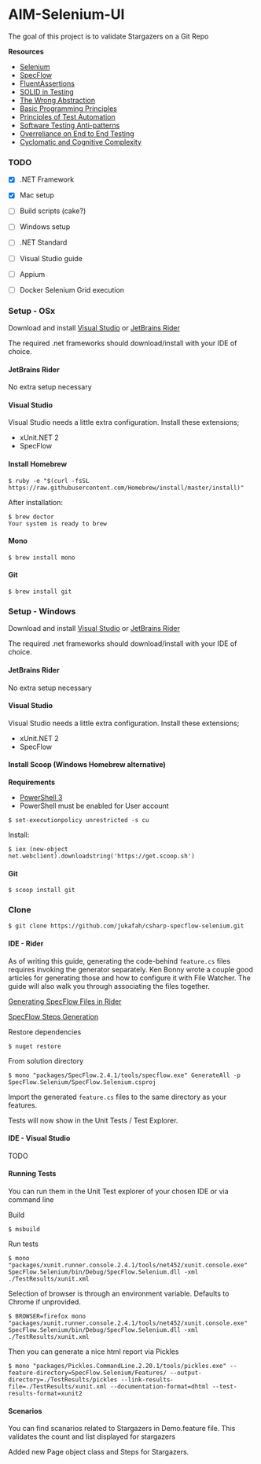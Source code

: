 # AIM-Selenium-UI

The goal of this project is to validate Stargazers on a Git Repo

**Resources**
- [Selenium](http://www.seleniumhq.org/)
- [SpecFlow](http://specflow.org/)
- [FluentAssertions](https://fluentassertions.com/)
- [SOLID in Testing](http://www.absofttrainings.com/use-solid-principles-to-become-better-automation-tester/)
- [The Wrong Abstraction](https://www.sandimetz.com/blog/2016/1/20/the-wrong-abstraction)
- [Basic Programming Principles](https://www.makeuseof.com/tag/basic-programming-principles/)
- [Principles of Test Automation](http://xunitpatterns.com/Principles%20of%20Test%20Automation.html)
- [Software Testing Anti-patterns](http://blog.codepipes.com/testing/software-testing-antipatterns.html)
- [Overreliance on End to End Testing](https://testing.googleblog.com/2015/04/just-say-no-to-more-end-to-end-tests.html)
- [Cyclomatic and Cognitive Complexity](https://blog.sonarsource.com/cognitive-complexity-because-testability-understandability)



### TODO
- [x] .NET Framework
- [x] Mac setup
- [ ] Build scripts (cake?)
- [ ] Windows setup
- [ ] .NET Standard
- [ ] Visual Studio guide
- [ ] Appium
- [ ] Docker Selenium Grid execution



### Setup - OSx

Download and install [Visual Studio](https://visualstudio.microsoft.com/) or [JetBrains Rider](https://www.jetbrains.com/rider/)

The required .net frameworks should download/install with your IDE of choice.

#### JetBrains Rider

No extra setup necessary

#### Visual Studio

Visual Studio needs a little extra configuration. Install these extensions;
- xUnit.NET 2
- SpecFlow

#### Install Homebrew
```
$ ruby -e "$(curl -fsSL https://raw.githubusercontent.com/Homebrew/install/master/install)"
```

After installation:
```
$ brew doctor
Your system is ready to brew
```

#### Mono
```
$ brew install mono
```

#### Git
```
$ brew install git
```

### Setup - Windows

Download and install [Visual Studio](https://visualstudio.microsoft.com/) or [JetBrains Rider](https://www.jetbrains.com/rider/)

The required .net frameworks should download/install with your IDE of choice.

#### JetBrains Rider

No extra setup necessary

#### Visual Studio

Visual Studio needs a little extra configuration. Install these extensions;
- xUnit.NET 2
- SpecFlow

#### Install Scoop (Windows Homebrew alternative)

**Requirements**
- [PowerShell 3](https://www.microsoft.com/en-us/download/details.aspx?id=34595)
- PowerShell must be enabled for User account

```
$ set-executionpolicy unrestricted -s cu
```

Install:
```
$ iex (new-object net.webclient).downloadstring('https://get.scoop.sh')
```

#### Git
```
$ scoop install git
```

### Clone
``
$ git clone https://github.com/jukafah/csharp-specflow-selenium.git
``

#### IDE - Rider

As of writing this guide, generating the code-behind `feature.cs` files requires invoking the generator separately.
Ken Bonny wrote a couple good articles for generating those and how to configure it with File Watcher. The guide will
also walk you through associating the files together.

[Generating SpecFlow Files in Rider](https://kenbonny.net/2018/05/28/generating-specflow-files-in-rider/)

[SpecFlow Steps Generation](https://kenbonny.net/2018/07/23/specflow-steps-generation-and-general-rider-changes/)


Restore dependencies
```
$ nuget restore
```

From solution directory
```
$ mono "packages/SpecFlow.2.4.1/tools/specflow.exe" GenerateAll -p SpecFlow.Selenium/SpecFlow.Selenium.csproj
```

Import the generated `feature.cs` files to the same directory as your features.

Tests will now show in the Unit Tests / Test Explorer.

#### IDE - Visual Studio

TODO

#### Running Tests
You can run them in the Unit Test explorer of your chosen IDE or via command line

Build
```
$ msbuild
```

Run tests
```
$ mono "packages/xunit.runner.console.2.4.1/tools/net452/xunit.console.exe" SpecFlow.Selenium/bin/Debug/SpecFlow.Selenium.dll -xml ./TestResults/xunit.xml
```

Selection of browser is through an environment variable. Defaults to Chrome if unprovided.
```
$ BROWSER=firefox mono "packages/xunit.runner.console.2.4.1/tools/net452/xunit.console.exe" SpecFlow.Selenium/bin/Debug/SpecFlow.Selenium.dll -xml ./TestResults/xunit.xml
```

Then you can generate a nice html report via Pickles
```
$ mono "packages/Pickles.CommandLine.2.20.1/tools/pickles.exe" --feature-directory=SpecFlow.Selenium/Features/ --output-directory=./TestResults/pickles --link-results-file=./TestResults/xunit.xml --documentation-format=dhtml --test-results-format=xunit2
```

#### Scenarios
You can find scanarios related to Stargazers in Demo.feature file. This validates the count and list displayed for stargazers

Added new Page object class and Steps for Stargazers.
